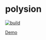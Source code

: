 # polysion

[![build](https://github.com/mosmeh/polysion/workflows/build/badge.svg)](https://github.com/mosmeh/polysion/actions)

[Demo](https://mosmeh.github.io/polysion/)
